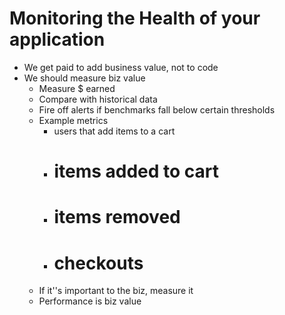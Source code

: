 # Monitoring the Health of your application

- We get paid to add business value, not to code
- We should measure biz value
  - Measure $ earned
  - Compare with historical data
  - Fire off alerts if benchmarks fall below certain thresholds
  - Example metrics
    - users that add items to a cart
    - # items added to cart
    - # items removed
    - # checkouts
  - If it''s important to the biz, measure it
  - Performance is biz value

